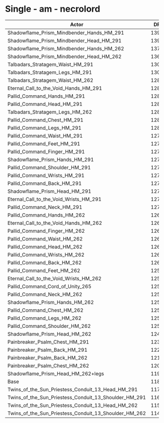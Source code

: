 # Single - am - necrolord
| Actor | DPS | Increase |
|---|:---:|:---:|
|Shadowflame_Prism_Mindbender_Hands_HM_291|13971|17.48%|
|Shadowflame_Prism_Mindbender_Head_HM_291|13936|17.19%|
|Shadowflame_Prism_Mindbender_Hands_HM_262|13762|15.72%|
|Shadowflame_Prism_Mindbender_Head_HM_262|13681|15.04%|
|Talbadars_Stratagem_Waist_HM_291|13053|9.76%|
|Talbadars_Stratagem_Legs_HM_291|13045|9.69%|
|Talbadars_Stratagem_Waist_HM_262|12871|8.24%|
|Eternal_Call_to_the_Void_Hands_HM_291|12839|7.96%|
|Pallid_Command_Hands_HM_291|12834|7.92%|
|Pallid_Command_Head_HM_291|12834|7.92%|
|Talbadars_Stratagem_Legs_HM_262|12807|7.69%|
|Pallid_Command_Chest_HM_291|12805|7.68%|
|Pallid_Command_Legs_HM_291|12801|7.65%|
|Pallid_Command_Waist_HM_291|12798|7.62%|
|Pallid_Command_Feet_HM_291|12790|7.55%|
|Pallid_Command_Finger_HM_291|12781|7.47%|
|Shadowflame_Prism_Hands_HM_291|12755|7.25%|
|Pallid_Command_Shoulder_HM_291|12744|7.16%|
|Pallid_Command_Wrists_HM_291|12740|7.13%|
|Pallid_Command_Back_HM_291|12738|7.11%|
|Shadowflame_Prism_Head_HM_291|12735|7.09%|
|Eternal_Call_to_the_Void_Wrists_HM_291|12724|7.00%|
|Pallid_Command_Neck_HM_291|12721|6.97%|
|Pallid_Command_Hands_HM_262|12660|6.45%|
|Eternal_Call_to_the_Void_Hands_HM_262|12652|6.39%|
|Pallid_Command_Finger_HM_262|12642|6.31%|
|Pallid_Command_Waist_HM_262|12626|6.17%|
|Pallid_Command_Head_HM_262|12607|6.02%|
|Pallid_Command_Wrists_HM_262|12605|5.99%|
|Pallid_Command_Back_HM_262|12603|5.98%|
|Pallid_Command_Feet_HM_262|12599|5.95%|
|Eternal_Call_to_the_Void_Wrists_HM_262|12596|5.92%|
|Pallid_Command_Cord_of_Unity_265|12591|5.88%|
|Pallid_Command_Neck_HM_262|12584|5.82%|
|Shadowflame_Prism_Hands_HM_262|12576|5.75%|
|Pallid_Command_Chest_HM_262|12574|5.74%|
|Pallid_Command_Legs_HM_262|12574|5.74%|
|Pallid_Command_Shoulder_HM_262|12559|5.61%|
|Shadowflame_Prism_Head_HM_262|12455|4.73%|
|Painbreaker_Psalm_Chest_HM_291|12328|3.66%|
|Painbreaker_Psalm_Back_HM_291|12232|2.86%|
|Painbreaker_Psalm_Back_HM_262|12102|1.76%|
|Painbreaker_Psalm_Chest_HM_262|12095|1.70%|
|Shadowflame_Prism_Head_HM_262+legs|11920|0.24%|
|Base|11892|0.00%|
|Twins_of_the_Sun_Priestess_Conduit_13_Head_HM_291|11743|-1.26%|
|Twins_of_the_Sun_Priestess_Conduit_13_Shoulder_HM_291|11643|-2.09%|
|Twins_of_the_Sun_Priestess_Conduit_13_Head_HM_262|11529|-3.05%|
|Twins_of_the_Sun_Priestess_Conduit_13_Shoulder_HM_262|11471|-3.54%|
